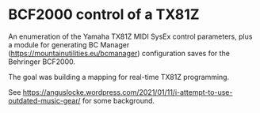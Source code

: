 # BCF2000 control of a TX81Z

An enumeration of the Yamaha TX81Z MIDI SysEx control parameters,
plus a module for generating BC Manager
(https://mountainutilities.eu/bcmanager)
configuration saves for the Behringer BCF2000.

The goal was building a mapping for real-time TX81Z programming.

See https://anguslocke.wordpress.com/2021/01/11/i-attempt-to-use-outdated-music-gear/
for some background.
